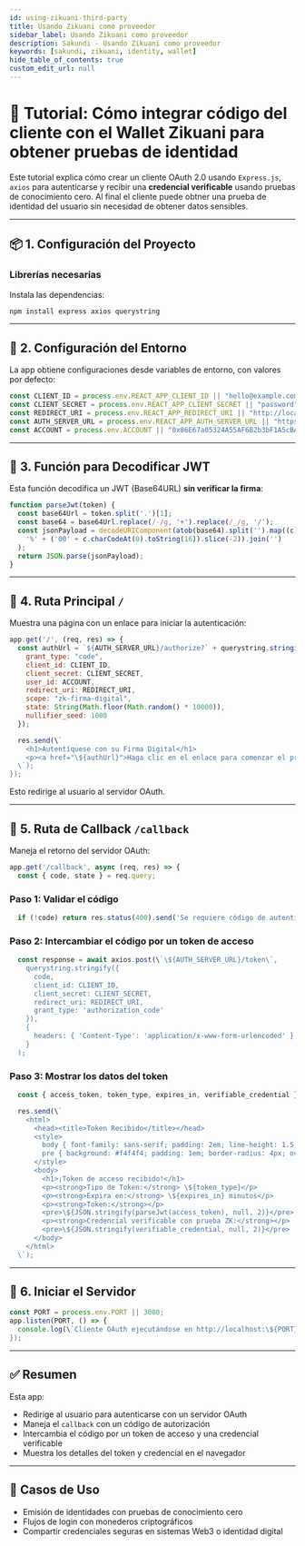 ```yaml
---
id: using-zikuani-third-party
title: Usando Zikuani como proveedor
sidebar_label: Usando Zikuani como proveedor
description: Sakundi - Usando Zikuani como proveedor
keywords: [sakundi, zikuani, identity, wallet]
hide_table_of_contents: true
custom_edit_url: null
---
```

# 🧪 Tutorial: Cómo integrar código del cliente con el Wallet Zikuani para obtener pruebas de identidad

Este tutorial explica cómo crear un cliente OAuth 2.0 usando `Express.js`, `axios` para autenticarse y recibir una **credencial verificable** usando pruebas de conocimiento cero. Al final el cliente puede obtner una prueba de identidad
del usuario sin necesidad de obtener datos sensibles.

---

## 📦 1. Configuración del Proyecto

### Librerías necesarias
Instala las dependencias:

```bash
npm install express axios querystring
```

---

## 🔐 2. Configuración del Entorno

La app obtiene configuraciones desde variables de entorno, con valores por defecto:

```js
const CLIENT_ID = process.env.REACT_APP_CLIENT_ID || "hello@example.com";
const CLIENT_SECRET = process.env.REACT_APP_CLIENT_SECRET || "password";
const REDIRECT_URI = process.env.REACT_APP_REDIRECT_URI || "http://localhost:3000/callback";
const AUTH_SERVER_URL = process.env.REACT_APP_AUTH_SERVER_URL || "https://app.sakundi.io";
const ACCOUNT = process.env.ACCOUNT || "0x86E67a05324A55AF6B2b3bF1A5cBA1778C56A8bE";
```

---

## 🧾 3. Función para Decodificar JWT

Esta función decodifica un JWT (Base64URL) **sin verificar la firma**:

```js
function parseJwt(token) {
  const base64Url = token.split('.')[1];
  const base64 = base64Url.replace(/-/g, '+').replace(/_/g, '/');
  const jsonPayload = decodeURIComponent(atob(base64).split('').map((c) =>
    '%' + ('00' + c.charCodeAt(0).toString(16)).slice(-2)).join('')
  );
  return JSON.parse(jsonPayload);
}
```

---

## 🚪 4. Ruta Principal `/`

Muestra una página con un enlace para iniciar la autenticación:

```js
app.get('/', (req, res) => {
  const authUrl = `${AUTH_SERVER_URL}/authorize?` + querystring.stringify({
    grant_type: "code",
    client_id: CLIENT_ID,
    client_secret: CLIENT_SECRET,
    user_id: ACCOUNT,
    redirect_uri: REDIRECT_URI,
    scope: "zk-firma-digital",
    state: String(Math.floor(Math.random() * 10000)),
    nullifier_seed: 1000
  });

  res.send(\`
    <h1>Autentíquese con su Firma Digital</h1>
    <p><a href="\${authUrl}">Haga clic en el enlace para comenzar el proceso de autenticación</a></p>
  \`);
});
```

Esto redirige al usuario al servidor OAuth.

---

## 🔄 5. Ruta de Callback `/callback`

Maneja el retorno del servidor OAuth:

```js
app.get('/callback', async (req, res) => {
  const { code, state } = req.query;
```

### Paso 1: Validar el código

```js
  if (!code) return res.status(400).send('Se requiere código de autenticación');
```

### Paso 2: Intercambiar el código por un token de acceso

```js
  const response = await axios.post(\`\${AUTH_SERVER_URL}/token\`,
    querystring.stringify({
      code,
      client_id: CLIENT_ID,
      client_secret: CLIENT_SECRET,
      redirect_uri: REDIRECT_URI,
      grant_type: 'authorization_code'
    }),
    {
      headers: { 'Content-Type': 'application/x-www-form-urlencoded' }
    }
  );
```

### Paso 3: Mostrar los datos del token

```js
  const { access_token, token_type, expires_in, verifiable_credential } = response.data;

  res.send(\`
    <html>
      <head><title>Token Recibido</title></head>
      <style>
        body { font-family: sans-serif; padding: 2em; line-height: 1.5; }
        pre { background: #f4f4f4; padding: 1em; border-radius: 4px; overflow-x: auto; }
      </style>
      <body>
        <h1>¡Token de acceso recibido!</h1>
        <p><strong>Tipo de Token:</strong> \${token_type}</p>
        <p><strong>Expira en:</strong> \${expires_in} minutos</p>
        <p><strong>Token:</strong></p>
        <pre>\${JSON.stringify(parseJwt(access_token), null, 2)}</pre>
        <p><strong>Credencial verificable con prueba ZK:</strong></p>
        <pre>\${JSON.stringify(verifiable_credential, null, 2)}</pre>
      </body>
    </html>
  \`);
```

---

## 🚀 6. Iniciar el Servidor

```js
const PORT = process.env.PORT || 3000;
app.listen(PORT, () => {
  console.log(\`Cliente OAuth ejecutándose en http://localhost:\${PORT}\`);
});
```

---

## ✅ Resumen

Esta app:
- Redirige al usuario para autenticarse con un servidor OAuth
- Maneja el `callback` con un código de autorización
- Intercambia el código por un token de acceso y una credencial verificable
- Muestra los detalles del token y credencial en el navegador

---

## 🔐 Casos de Uso

- Emisión de identidades con pruebas de conocimiento cero
- Flujos de login con monederos criptográficos
- Compartir credenciales seguras en sistemas Web3 o identidad digital